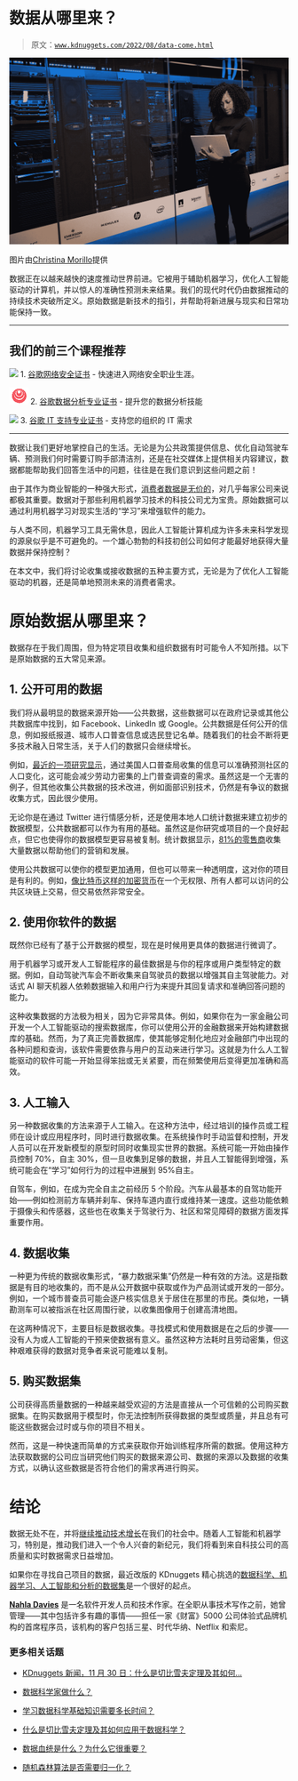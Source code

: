 # 数据从哪里来？

> 原文：[`www.kdnuggets.com/2022/08/data-come.html`](https://www.kdnuggets.com/2022/08/data-come.html)

![数据从哪里来？](img/e899c471bc6b4a00bde74806b6cf467b.png)

图片由[Christina Morillo](https://www.pexels.com/photo/software-engineer-standing-beside-server-racks-1181354/)提供

数据正在以越来越快的速度推动世界前进。它被用于辅助机器学习，优化人工智能驱动的计算机，并以惊人的准确性预测未来结果。我们的现代时代仍由数据推动的持续技术突破所定义。原始数据是新技术的指引，并帮助将新进展与现实和日常功能保持一致。

* * *

## 我们的前三个课程推荐

![](img/0244c01ba9267c002ef39d4907e0b8fb.png) 1\. [谷歌网络安全证书](https://www.kdnuggets.com/google-cybersecurity) - 快速进入网络安全职业生涯。

![](img/e225c49c3c91745821c8c0368bf04711.png) 2\. [谷歌数据分析专业证书](https://www.kdnuggets.com/google-data-analytics) - 提升您的数据分析技能

![](img/0244c01ba9267c002ef39d4907e0b8fb.png) 3\. [谷歌 IT 支持专业证书](https://www.kdnuggets.com/google-itsupport) - 支持您的组织的 IT 需求

* * *

数据让我们更好地掌控自己的生活。无论是为公共政策提供信息、优化自动驾驶车辆、预测我们何时需要订购手部清洁剂，还是在社交媒体上提供相关内容建议，数据都能帮助我们回答生活中的问题，往往是在我们意识到这些问题之前！

由于其作为商业智能的一种强大形式，[消费者数据是无价的](https://online.maryville.edu/blog/future-big-data/#:~:text=Big%20data%20and%20analytics%20provide,they%20can%20address%20them%20systematically.)，对几乎每家公司来说都极其重要。数据对于那些利用机器学习技术的科技公司尤为宝贵。原始数据可以通过利用机器学习对现实生活的“学习”来增强软件的能力。

与人类不同，机器学习工具无需休息，因此人工智能计算机成为许多未来科学发现的源泉似乎是不可避免的。一个雄心勃勃的科技初创公司如何才能最好地获得大量数据并保持控制？

在本文中，我们将讨论收集或接收数据的五种主要方式，无论是为了优化人工智能驱动的机器，还是简单地预测未来的消费者需求。

# 原始数据从哪里来？

数据存在于我们周围，但为特定项目收集和组织数据有时可能令人不知所措。以下是原始数据的五大常见来源。

## 1\. 公开可用的数据

我们将从最明显的数据来源开始——公共数据，这些数据可以在政府记录或其他公共数据库中找到，如 Facebook、LinkedIn 或 Google。公共数据是任何公开的信息，例如报纸报道、城市人口普查信息或选民登记名单。随着我们的社会不断将更多技术融入日常生活，关于人们的数据只会继续增长。

例如，[最近的一项研究显示](https://phys.org/news/2022-07-machine-learning-algorithm-racial-makeup-neighborhoods.html)，通过美国人口普查局收集的信息可以准确预测社区的人口变化，这可能会减少劳动力密集的上门普查调查的需求。虽然这是一个无害的例子，但其他收集公共数据的技术改进，例如面部识别技术，仍然是有争议的数据收集方式，因此很少使用。

无论你是在通过 Twitter 进行情感分析，还是使用本地人口统计数据来建立初步的数据模型，公共数据都可以作为有用的基础。虽然这是你研究或项目的一个良好起点，但它也使得你的数据模型更容易被复制。统计数据显示，[81%的零售商](https://www.invoca.com/blog/retail-marketing-statistics)收集大量数据以帮助他们的营销和发展。

使用公共数据可以使你的模型更加通用，但也可以带来一种透明度，这对你的项目是有利的。例如，[像比特币这样的加密货币](https://cryptowallet.com/academy/how-to-buy-crypto-sweden/)在一个无权限、所有人都可以访问的公共区块链上交易，但交易依然非常安全。

## 2\. 使用你软件的数据

既然你已经有了基于公开数据的模型，现在是时候用更具体的数据进行微调了。

用于机器学习或开发人工智能程序的最佳数据是与你的程序或用户类型特定的数据。例如，自动驾驶汽车会不断收集来自驾驶员的数据以增强其自主驾驶能力。对话式 AI 聊天机器人依赖数据输入和用户行为来提升其回复请求和准确回答问题的能力。

这种收集数据的方法极为相关，因为它非常具体。例如，如果你在为一家金融公司开发一个人工智能驱动的搜索数据库，你可以使用公开的金融数据来开始构建数据库的基础。然而，为了真正完善数据库，使其能够定制化地应对金融部门中出现的各种问题和查询，该软件需要依靠与用户的互动来进行学习。这就是为什么人工智能驱动的软件可能一开始显得笨拙或无关紧要，而在频繁使用后变得更加准确和高效。

## 3\. 人工输入

另一种数据收集的方法来源于人工输入。在这种方法中，经过培训的操作员或工程师在设计或应用程序时，同时进行数据收集。在系统操作时手动监督和控制，开发人员可以在开发新模型的原型时同时收集现实世界的数据。系统可能一开始由操作员控制 70%，自主 30%，但一旦收集到足够的数据，并且人工智能得到增强，系统可能会在“学习”如何行为的过程中进展到 95%自主。

自驾车，例如，在成为完全自主之前经历 5 个阶段。汽车从最基本的自驾功能开始——例如检测前方车辆并刹车、保持车道内直行或维持某一速度。这些功能依赖于摄像头和传感器，这些也在收集关于驾驶行为、社区和常见障碍的数据方面发挥重要作用。

## 4\. 数据收集

一种更为传统的数据收集形式，“暴力数据采集”仍然是一种有效的方法。这是指数据是有目的地收集的，而不是从公开数据中获取或作为产品测试或开发的一部分。例如，一个城市普查员可能会逐户核实信息关于居住在那里的市民。类似地，一辆勘测车可以被指派在社区周围行驶，以收集图像用于创建高清地图。

在这两种情况下，主要目标是数据收集。寻找模式和使用数据是在之后的步骤——没有人为或人工智能的干预来使数据有意义。虽然这种方法耗时且劳动密集，但这种艰难获得的数据对竞争者来说可能难以复制。

## 5\. 购买数据集

公司获得高质量数据的一种越来越受欢迎的方法是直接从一个可信赖的公司购买数据集。在购买数据用于模型时，你无法控制所获得数据的类型或质量，并且总有可能这些数据会过时或与你的项目不相关。

然而，这是一种快速而简单的方式来获取你开始训练程序所需的数据。使用这种方法获取数据的公司应当研究他们购买的数据来源公司、数据的来源以及数据的收集方式，以确认这些数据是否符合他们的需求再进行购买。

# 结论

数据无处不在，并将[继续推动技术增长](https://www.forbes.com/sites/forbestechcouncil/2022/04/28/data-is-the-new-business-fuel-but-it-requires-sound-risk-management/)在我们的社会中。随着人工智能和机器学习，特别是，推动我们进入一个令人兴奋的新纪元，我们将看到来自科技公司的高质量和实时数据需求日益增加。

如果你在寻找自己项目的数据，最近改版的 KDnuggets 精心挑选的[数据科学、机器学习、人工智能和分析的数据集](https://www.kdnuggets.com/datasets/index.html)是一个很好的起点。

**[Nahla Davies](http://nahlawrites.com/)** 是一名软件开发人员和技术作家。在全职从事技术写作之前，她曾管理——其中包括许多有趣的事情——担任一家《财富》5000 公司体验式品牌机构的首席程序员，该机构的客户包括三星、时代华纳、Netflix 和索尼。

### 更多相关话题

+   [KDnuggets 新闻，11 月 30 日：什么是切比雪夫定理及其如何…](https://www.kdnuggets.com/2022/n46.html)

+   [数据科学家做什么？](https://www.kdnuggets.com/2021/12/what-does-a-data-scientist-do.html)

+   [学习数据科学基础知识需要多长时间？](https://www.kdnuggets.com/2022/03/long-take-learn-data-science-fundamentals.html)

+   [什么是切比雪夫定理及其如何应用于数据科学？](https://www.kdnuggets.com/2022/11/chebychev-theorem-apply-data-science.html)

+   [数据血统是什么？为什么它很重要？](https://www.kdnuggets.com/what-is-data-lineage-and-why-does-it-matter)

+   [随机森林算法是否需要归一化？](https://www.kdnuggets.com/2022/07/random-forest-algorithm-need-normalization.html)
